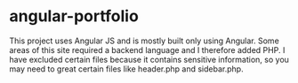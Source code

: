 # angular-portfolio

This project uses Angular JS and is mostly built only using Angular. Some areas of this site required a backend language and I therefore added PHP. I have excluded certain files because it contains sensitive information, so you may need to great certain files like header.php and sidebar.php.